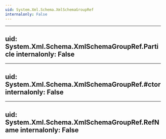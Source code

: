 ```yaml
---
uid: System.Xml.Schema.XmlSchemaGroupRef
internalonly: False
---
```


---
uid: System.Xml.Schema.XmlSchemaGroupRef.Particle
internalonly: False
---

---
uid: System.Xml.Schema.XmlSchemaGroupRef.#ctor
internalonly: False
---

---
uid: System.Xml.Schema.XmlSchemaGroupRef.RefName
internalonly: False
---

